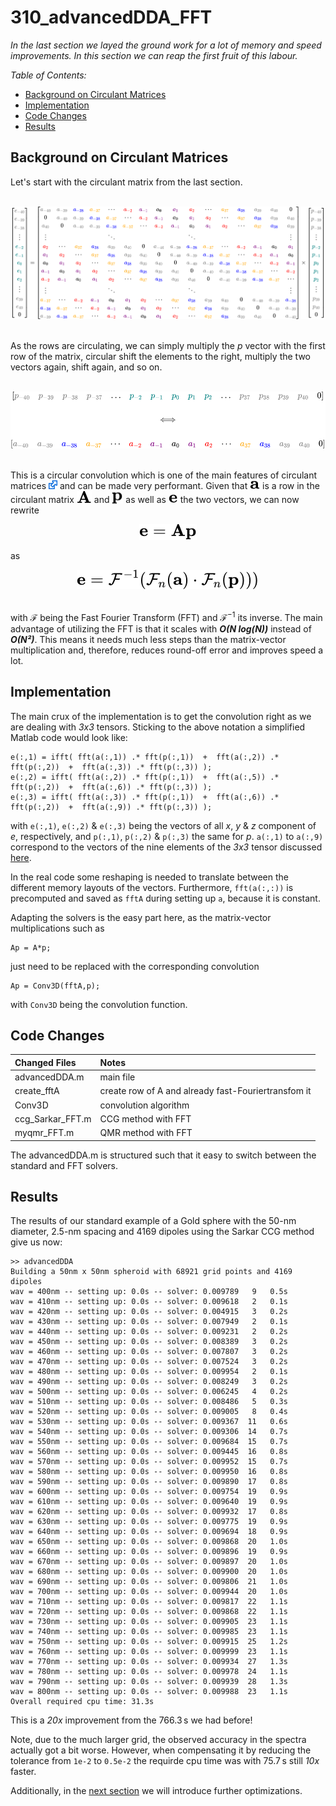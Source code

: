 # 310_advancedDDA_FFT

*In the last section we layed the ground work for a lot of memory and speed improvements. In this section we can reap the first fruit of this labour.*

*Table of Contents:*
  * [Background on Circulant Matrices](#Background-on-Circulant-Matrices)
  * [Implementation](#Implementation)
  * [Code Changes](#Code-Changes)
  * [Results](#Results)
 

## Background on Circulant Matrices

Let's start with the circulant matrix from the last section.

<br/>
<div align="center"><img style="background: white;" src="..\003_media\cvfTTvXUnR.svg"></div>
<br/>

As the rows are circulating, we can simply multiply the *p* vector with the first row of the matrix, circular shift the elements to the right, multiply the two vectors again, shift again, and so on.

<br/>
<!-- $$
\begin{matrix}
\begin{bmatrix}
\color{gray}{p_{-40}} & \color{gray}{p_{-39}} & \color{gray}{p_{-38}} & \color{gray}{p_{-37}} &  \ldots & \color{teal}{p_{-2}} & \color{teal}{p_{-1}} & \color{teal}{p_{0}} & \color{teal}{p_{1}} & \color{teal}{p_{2}} & \ldots & \color{gray}{p_{37}} & \color{gray}{p_{38}} & \color{gray}{p_{39}} & \color{gray}{p_{40}} & 0 
\end{bmatrix} \\ 
\, \\
\Longleftrightarrow \\
\, \\
\begin{bmatrix}
\color{gray}{a_{-40}} & \color{gray}{a_{-39}} & \color{blue}{a_{-38}} & \color{orange}{a_{-37}} &  \cdots & \color{red}{a_{-2}} & \color{purple}{a_{-1}} & a_{0} & \color{purple}{a_{1}} & \color{red}{a_{2}} & \cdots & \color{orange}{a_{37}} & \color{blue}{a_{38}} & \color{gray}{a_{39}} & \color{gray}{a_{40}} & 0 \\
\end{bmatrix}
\end{matrix}
$$ --> 

<div align="center"><img style="background: white;" src="..\003_media\6Vc4ryt8GM.svg"></div> 
<br/>

This is a circular convolution which is one of the main features of circulant matrices [<img src="../003_media/External.svg" height="14">](https://en.wikipedia.org/wiki/Circulant_matrix#Analytic_interpretation) and can be made very performant. Given that <!-- $\mathbf{a}$ --> <img src="..\003_media\L1AubYq1sQ.svg"> is a row in the circulant matrix <img src="..\003_media\azPQdhk1g1.svg"> and <!-- $\mathbf{p}$ --> <img style="transform: translateY(0.1em)" src="..\003_media\rCRApphzIv.svg"> as well as <!-- $\mathbf{e}$ --> <img src="..\003_media\8lcVRpOlYT.svg"> the two vectors, we can now rewrite

<!-- $$
\mathbf{e} = \mathbf{Ap}
$$ --> 

<div align="center"><img style="background: white;" src="..\003_media\osyRXfOlaT.svg"></div>

as 

<!-- $$
\mathbf{e} = \mathcal{F}^{-1} 
\left ( \mathcal{F}_n(\mathbf{a}) \cdot \mathcal{F}_n(\mathbf{p})) 
\right )
$$ --> 

<div align="center"><img style="background: white;" src="..\003_media\7ylMMTbYrp.svg"></div>
<br/>

with $\mathcal{F}$ being the Fast Fourier Transform (FFT) and $\mathcal{F}^{-1}$ its inverse. The main advantage of utilizing the FFT is that it scales with __*O(N log(N))*__ instead of __*O(N²)*__. This means it needs much less steps than the matrix-vector multiplication and, therefore, reduces round-off error and improves speed a lot.


## Implementation

The main crux of the implementation is to get the convolution right as we are dealing with *3x3* tensors. Sticking to the above notation a simplified Matlab code would look like:

    e(:,1) = ifft( fft(a(:,1)) .* fft(p(:,1))  +  fft(a(:,2)) .* fft(p(:,2))  +  fft(a(:,3)) .* fft(p(:,3)) );
    e(:,2) = ifft( fft(a(:,2)) .* fft(p(:,1))  +  fft(a(:,5)) .* fft(p(:,2))  +  fft(a(:,6)) .* fft(p(:,3)) );
    e(:,3) = ifft( fft(a(:,3)) .* fft(p(:,1))  +  fft(a(:,6)) .* fft(p(:,2))  +  fft(a(:,9)) .* fft(p(:,3)) );

with `e(:,1)`, `e(:,2)` & `e(:,3)` being the vectors of all *x*, *y* & *z* component of *e*, respectively, and `p(:,1)`, `p(:,2)` & `p(:,3)` the same for *p*. `a(:,1)` to `a(:,9)` correspond to the vectors of the nine elements of the *3x3* tensor discussed [here](../100_simpleDDA#the-code).

In the real code some reshaping is needed to translate between the different memory layouts of the vectors. Furthermore, `fft(a(:,:))` is precomputed and saved as `fftA` during setting up `a`, because it is constant.

Adapting the solvers is the easy part here, as the matrix-vector multiplications such as

    Ap = A*p;

just need to be replaced with the corresponding convolution

    Ap = Conv3D(fftA,p);

with `Conv3D` being the convolution function.


## Code Changes

Changed Files           | Notes
:-----                  |:--------
advancedDDA.m           | main file
create_fftA             | create row of A and already fast-Fouriertransfom it
Conv3D                  | convolution algorithm
ccg_Sarkar_FFT.m        | CCG method with FFT
myqmr_FFT.m             | QMR method with FFT

The advancedDDA.m is structured such that it easy to switch between the standard and FFT solvers.



## Results

The results of our standard example of a Gold sphere with the 50-nm diameter, 2.5-nm spacing and 4169 dipoles using the Sarkar CCG method give us now: 

    >> advancedDDA
    Building a 50nm x 50nm spheroid with 68921 grid points and 4169 dipoles
    wav = 400nm -- setting up: 0.0s -- solver: 0.009789   9   0.5s 
    wav = 410nm -- setting up: 0.0s -- solver: 0.009618   2   0.1s 
    wav = 420nm -- setting up: 0.0s -- solver: 0.004915   3   0.2s 
    wav = 430nm -- setting up: 0.0s -- solver: 0.007949   2   0.1s 
    wav = 440nm -- setting up: 0.0s -- solver: 0.009231   2   0.2s 
    wav = 450nm -- setting up: 0.0s -- solver: 0.008389   3   0.2s 
    wav = 460nm -- setting up: 0.0s -- solver: 0.007807   3   0.2s 
    wav = 470nm -- setting up: 0.0s -- solver: 0.007524   3   0.2s 
    wav = 480nm -- setting up: 0.0s -- solver: 0.009954   2   0.1s 
    wav = 490nm -- setting up: 0.0s -- solver: 0.008249   3   0.2s 
    wav = 500nm -- setting up: 0.0s -- solver: 0.006245   4   0.2s 
    wav = 510nm -- setting up: 0.0s -- solver: 0.008486   5   0.3s 
    wav = 520nm -- setting up: 0.0s -- solver: 0.009005   8   0.4s 
    wav = 530nm -- setting up: 0.0s -- solver: 0.009367  11   0.6s 
    wav = 540nm -- setting up: 0.0s -- solver: 0.009306  14   0.7s 
    wav = 550nm -- setting up: 0.0s -- solver: 0.009684  15   0.7s 
    wav = 560nm -- setting up: 0.0s -- solver: 0.009445  16   0.8s 
    wav = 570nm -- setting up: 0.0s -- solver: 0.009952  15   0.7s 
    wav = 580nm -- setting up: 0.0s -- solver: 0.009950  16   0.8s 
    wav = 590nm -- setting up: 0.0s -- solver: 0.009890  17   0.8s 
    wav = 600nm -- setting up: 0.0s -- solver: 0.009754  19   0.9s 
    wav = 610nm -- setting up: 0.0s -- solver: 0.009640  19   0.9s 
    wav = 620nm -- setting up: 0.0s -- solver: 0.009932  17   0.8s 
    wav = 630nm -- setting up: 0.0s -- solver: 0.009775  19   0.9s 
    wav = 640nm -- setting up: 0.0s -- solver: 0.009694  18   0.9s 
    wav = 650nm -- setting up: 0.0s -- solver: 0.009868  20   1.0s 
    wav = 660nm -- setting up: 0.0s -- solver: 0.009896  19   0.9s 
    wav = 670nm -- setting up: 0.0s -- solver: 0.009897  20   1.0s 
    wav = 680nm -- setting up: 0.0s -- solver: 0.009900  20   1.0s 
    wav = 690nm -- setting up: 0.0s -- solver: 0.009806  21   1.0s 
    wav = 700nm -- setting up: 0.0s -- solver: 0.009944  20   1.0s 
    wav = 710nm -- setting up: 0.0s -- solver: 0.009817  22   1.1s 
    wav = 720nm -- setting up: 0.0s -- solver: 0.009868  22   1.1s 
    wav = 730nm -- setting up: 0.0s -- solver: 0.009905  23   1.1s 
    wav = 740nm -- setting up: 0.0s -- solver: 0.009985  23   1.1s 
    wav = 750nm -- setting up: 0.0s -- solver: 0.009915  25   1.2s 
    wav = 760nm -- setting up: 0.0s -- solver: 0.009999  23   1.1s 
    wav = 770nm -- setting up: 0.0s -- solver: 0.009934  27   1.3s 
    wav = 780nm -- setting up: 0.0s -- solver: 0.009978  24   1.1s 
    wav = 790nm -- setting up: 0.0s -- solver: 0.009939  28   1.3s 
    wav = 800nm -- setting up: 0.0s -- solver: 0.009988  23   1.1s 
    Overall required cpu time: 31.3s

This is a *20x* improvement from the 766.3&thinsp;s we had before! 

Note, due to the much larger grid, the observed accuracy in the spectra actually got a bit worse. However, when compensating it by reducing the tolerance from `1e-2` to `0.5e-2` the requirde cpu time was with 75.7&thinsp;s still *10x* faster. 

Additionally, in the [next section](../320_advancedDDA_FFT-optimized) we will introduce further optimizations.